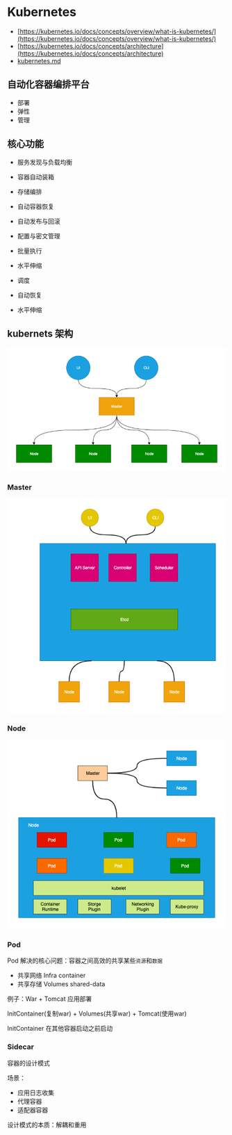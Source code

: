 # Kubernetes

- [https://kubernetes.io/docs/concepts/overview/what-is-kubernetes/](https://kubernetes.io/docs/concepts/overview/what-is-kubernetes/)
- [https://kubernetes.io/docs/concepts/architecture](https://kubernetes.io/docs/concepts/architecture)
- [kubernetes.md](kubernetes.md)

## 自动化容器编排平台

- 部署
- 弹性
- 管理

## 核心功能

- 服务发现与负载均衡
- 容器自动装箱
- 存储编排
- 自动容器恢复
- 自动发布与回滚
- 配置与密文管理
- 批量执行
- 水平伸缩

- 调度
- 自动恢复
- 水平伸缩

## kubernets 架构

![k8s](./images/k8s.png)

### Master

![k8s-master](./images/k8s-master.png)

### Node

![k8s-node](./images/k8s-node.png)

### Pod

Pod 解决的核心问题：容器之间高效的共享某些`资源`和`数据`

- 共享网络 Infra container
- 共享存储 Volumes shared-data

例子：War + Tomcat 应用部署

InitContainer(复制war) + Volumes(共享war) + Tomcat(使用war)

InitContainer 在其他容器启动之前启动

### Sidecar

容器的设计模式

场景：

- 应用日志收集
- 代理容器
- 适配器容器

设计模式的本质：解耦和重用
